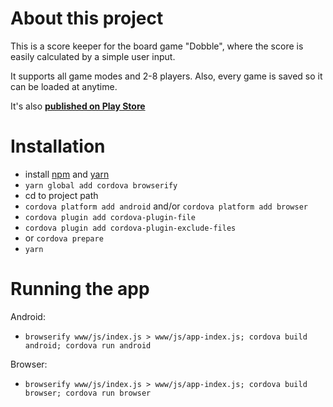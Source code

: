 # About this project
This is a score keeper for the board game "Dobble", where the score is easily calculated by a simple user input.

It supports all game modes and 2-8 players.
Also, every game is saved so it can be loaded at anytime.

It's also **[published on Play Store](https://play.google.com/store/apps/details?id=com.themetalfleece.dobbler_score)**

# Installation
* install [npm](https://nodejs.org/en/) and [yarn](https://yarnpkg.com/en/docs/install)
* `yarn global add cordova browserify`
* cd to project path
* `cordova platform add android` and/or `cordova platform add browser`
* `cordova plugin add cordova-plugin-file`
* `cordova plugin add cordova-plugin-exclude-files`
* or `cordova prepare`
* `yarn`

# Running the app
Android:
* `browserify www/js/index.js > www/js/app-index.js; cordova build android; cordova run android`

Browser:
* `browserify www/js/index.js > www/js/app-index.js; cordova build browser; cordova run browser`
